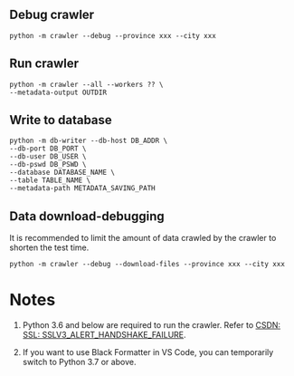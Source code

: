 
## Debug crawler
``` shell
python -m crawler --debug --province xxx --city xxx
```

## Run crawler
``` shell
python -m crawler --all --workers ?? \
--metadata-output OUTDIR
```

## Write to database
``` shell
python -m db-writer --db-host DB_ADDR \
--db-port DB_PORT \
--db-user DB_USER \
--db-pswd DB_PSWD \
--database DATABASE_NAME \
--table TABLE_NAME \
--metadata-path METADATA_SAVING_PATH
```

## Data download-debugging
It is recommended to limit the amount of data crawled by the crawler to shorten the test time.
``` shell
python -m crawler --debug --download-files --province xxx --city xxx
```

# Notes

1. Python 3.6 and below are required to run the crawler.
Refer to [CSDN: SSL: SSLV3_ALERT_HANDSHAKE_FAILURE](https://blog.csdn.net/qq_37435462/article/details/121564961).

2. If you want to use Black Formatter in VS Code, you can temporarily switch to Python 3.7 or above.
